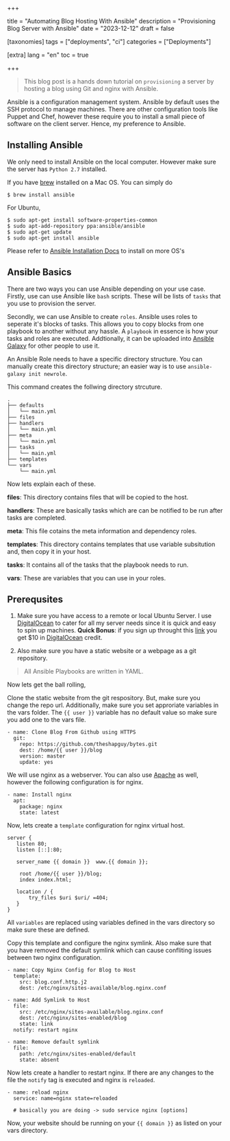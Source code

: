 +++

title = "Automating Blog Hosting With Ansible"
description = "Provisioning Blog Server with Ansible"
date = "2023-12-12"
draft = false

[taxonomies]
tags = ["deployments", "ci"]
categories = ["Deployments"]


[extra]
lang = "en"
toc = true

+++

> This blog post is a hands down tutorial on `provisioning` a server by hosting a blog using Git and nginx with Ansible.

Ansible is a configuration management system. Ansible by default uses the SSH protocol to manage machines. There are other configuration tools like Puppet and Chef, however these require you to install a small piece of software on the client server. Hence, my preference to Ansible.

## Installing Ansible

We only need to install Ansible on the local computer. However make sure the server has `Python 2.7` installed.

If you have [brew](http://brew.sh) installed on a Mac OS. You can simply do

```
$ brew install ansible
```

For Ubuntu,
```
$ sudo apt-get install software-properties-common
$ sudo apt-add-repository ppa:ansible/ansible
$ sudo apt-get update
$ sudo apt-get install ansible
```
Please refer to [Ansible Installation Docs](https://docs.ansible.com/ansible/latest/installation_guide/index.html) to install on more OS's

## Ansible Basics

There are two ways you can use Ansible depending on your use case. Firstly, use can use Ansible like `bash` scripts. These will be lists of `tasks` that you use to provision the server.

Secondly, we can use Ansible to create `roles`. Ansible uses roles to seperate it's blocks of tasks. This allows you to copy blocks from one playbook to another without any hassle. A `playbook` in essence is how your tasks and roles are executed. Addtionally, it can be uploaded into [Ansible Galaxy](https://galaxy.ansible.com) for other people to use it.


An Ansible Role needs to have a specific directory structure. You can manually create this directory structure; an easier way is to use `ansible-galaxy init newrole`.

This command creates the follwing directory strcuture.
```
.
├── defaults
│   └── main.yml
├── files
├── handlers
│   └── main.yml
├── meta
│   └── main.yml
├── tasks
│   └── main.yml
├── templates
└── vars
    └── main.yml
```
Now lets explain each of these.

**files**: This directory contains files that will be copied to the host.

**handlers**: These are basically tasks which are can be notified to be run after tasks are completed.

**meta**: This file cotains the meta information and dependency roles.

**templates**: This directory contains templates that use variable subsitution and, then copy it in your host.

**tasks**: It contains all of the tasks that the playbook needs to run.

**vars**: These are variables that you can use in your roles.

## Prerequsites

1. Make sure you have access to a remote or local Ubuntu Server. I use [DigitalOcean](https://m.do.co/c/95bdc8dc8e65) to cater for all my server needs since it is quick and easy to spin up machines.
    **Quick Bonus**: if you sign up throught this [link](https://m.do.co/c/95bdc8dc8e65) you get $10 in  [DigitalOcean](https://m.do.co/c/95bdc8dc8e65) credit.

2. Also make sure you have a static website or a webpage as a git repository.

> All Ansible Playbooks are written in YAML.

Now lets get the ball rolling,

Clone the static website from the git respository. But, make sure you change the repo url. Additionally, make sure you set approriate variables in the vars folder. The `{{ user }}` variable has no default value so make sure you add one to the vars file.

```
- name: Clone Blog From Github using HTTPS
  git:
    repo: https://github.com/theshapguy/bytes.git
    dest: /home/{{ user }}/blog
    version: master
    update: yes
```

We will use nginx as a webserver. You can also use [Apache](https://httpd.apache.org/) as well, however the following configuration is for nginx.

```
- name: Install nginx
  apt:
    package: nginx
    state: latest
```

Now, lets create a `template` configuration for nginx virtual host.

```
server {
   listen 80;
   listen [::]:80;

   server_name {{ domain }}  www.{{ domain }};

    root /home/{{ user }}/blog;
    index index.html;

   location / {
       try_files $uri $uri/ =404;
   }
}
```
All `variables` are replaced using variables defined in the vars directory so make sure these are defined.

Copy this template and configure the nginx symlink. Also make sure that you have removed the default symlink which can cause confliting issues between two nginx configuration.

```
- name: Copy Nginx Config for Blog to Host
  template:
    src: blog.conf.http.j2
    dest: /etc/nginx/sites-available/blog.nginx.conf

- name: Add Symlink to Host
  file:
    src: /etc/nginx/sites-available/blog.nginx.conf
    dest: /etc/nginx/sites-enabled/blog
    state: link
  notify: restart nginx

- name: Remove default symlink
  file:
    path: /etc/nginx/sites-enabled/default
    state: absent
```

Now lets create a handler to restart nginx. If there are any changes to the file the `notify` tag is executed and nginx is `reloaded`.

```
- name: reload nginx
  service: name=nginx state=reloaded

  # basically you are doing -> sudo service nginx [options]
```

Now, your website should be running on your `{{ domain }}` as listed on your vars directory.





